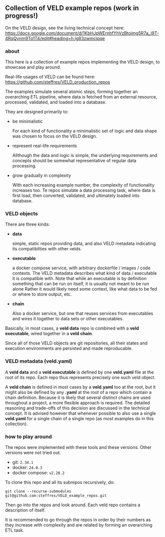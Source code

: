 ## Collection of VELD example repos (work in progress!)

On the VELD design, see the living technical concept here:
https://docs.google.com/document/d/1KbHJpWErnhfYhVzBtoimg5R7a_j9T-4RqQynm9To1T4/edit#heading=h.lg83zwmcjpqe

### about

This here is a collection of example repos implementing the VELD design, to showcase and play
around.

Real-life usages of VELD can be found here: https://github.com/steffres/VELD_production_repos

The examples simulate several atomic steps, forming together an overarching ETL pipeline, where data
is fetched from an external resource, processed, validated, and loaded into a database. 

They are designed primarily to:

- be minimalistic
  
  For each kind of functionality a minimalistic set of logic and data shape was chosen to focus on
  the VELD design.
  
- represent real-life requirements

  Allthough the data and logic is simple, the underlying requirements and concepts should be
  somewhat representative of regular data processing. 

- grow gradually in complexity

  With each increasing example number, the complexity of functionality increases too. Te repos
  simulate a data processing task, where data is first load, then converted, validated, and
  ultimately loaded into database.

### VELD objects

There are three kinds:

- **data**

  simple, static repos providing data, and also VELD metadata indicating its compatibilties with
  other velds.

- **executable**

  a docker compose service, with arbitrary dockerfile / images / code contexts.  The VELD metadata
  describes what kind of data / executable it is compatible with. Note that while an executable is
  by definition something that can be run on itself, it is usually not meant to be run alone Rather
  it would likely need some context, like what data to be fed or where to store output, etc.

- **chain**

  Also a docker service, but one that reuses services from executables and wires it together to data
  sets or other executables. 

Basically, in most cases, a **veld data** repo is combined with a **veld executable**, wired
together in a **veld chain**.

Since all of those VELD objects are git repositories, all their states and execution environments
are persisted and made reproducable.

### VELD metadata (veld.yaml)

A **veld data** and a **veld executable** is defined by one **veld.yaml** file at the root of its
repo. Each repo thus represents precisely one such veld object.

A **veld chain** is defined in most cases by a **veld.yaml** too at the root, but it might also be
defined by any **.yaml** at the root of a repo which contain a chain definition. Because it is
likely that several distinct chains are used throughout a project, a more flexible approach is
required. The detailed reasoning and trade-offs of this decision are discussed in the technical 
concept. It is advised however that whenever possible to also use a single **veld.yaml** for a
single chain of a single repo (as most examples do in this collection).

### how to play around

The repos were implemented with these tools and these versions. Other versions were not tried out.

- git: `2.34.1`
- docker: `24.0.3`
- docker compose: `v2.20.2`

To clone this repo and all its subrepos recursively, do:
```
git clone --recurse-submodules git@github.com:steffres/VELD_example_repos.git
```

Then go into the repos and look around. Each veld repo contains a description of itself.

It is recommended to go through the repos in order by their numbers as they increase with complexity
and are related by forming an overarching ETL task. 

